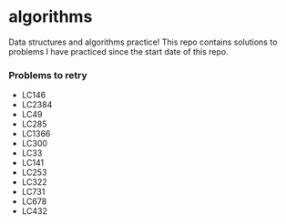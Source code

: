 # algorithms
Data structures and algorithms practice! This repo contains solutions to problems I have practiced since the start date of this repo.

### Problems to retry
- LC146
- LC2384
- LC49
- LC285
- LC1366
- LC300
- LC33
- LC141
- LC253
- LC322
- LC731
- LC678
- LC432

